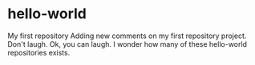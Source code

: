 # hello-world
My first repository
Adding new comments on my first repository project. Don't laugh. Ok, you can laugh. I wonder how many of these hello-world repositories exists.
